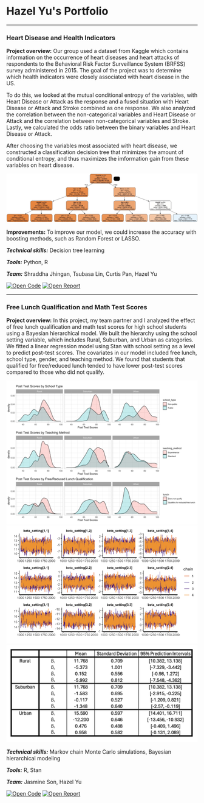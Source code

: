 # Hazel Yu's Portfolio

---

### Heart Disease and Health Indicators

**Project overview:** Our group used a dataset from Kaggle which contains information on the occurrence of heart diseases and heart attacks of respondents to the Behavioral Risk Factor Surveillance System (BRFSS) survey administered in 2015. The goal of the project was to determine which health indicators were closely associated with heart disease in the US.

To do this, we looked at the mutual conditional entropy of the variables, with Heart Disease or Attack as the response and a fused situation with Heart Disease or Attack and Stroke combined as one response. We also analyzed the correlation between the non-categorical variables and Heart Disease or Attack and the correlation between non-categorical variables and Stroke. Lastly, we calculated the odds ratio between the binary variables and Heart Disease or Attack. 

After choosing the variables most associated with heart disease, we constructed a classification decision tree that minimizes the amount of conditional entropy, and thus maximizes the imformation gain from these variables on heart disease.

<img src="images/decision_tree.png?raw=true"/>

**Improvements:** To improve our model, we could increase the accuracy with boosting methods, such as Random Forest or LASSO.

***Technical skills:*** Decision tree learning

***Tools:*** Python, R

***Team:*** Shraddha Jhingan, Tsubasa Lin, Curtis Pan, Hazel Yu

[![Open Code](https://img.shields.io/badge/Jupyter-Open_Files-red?logo=Jupyter)](https://github.com/hazelyu21/hazelyu.github.io/tree/main/projects/heart_disease)
[![Open Report](https://img.shields.io/badge/PDF-View_Report-red?logo=MicrosoftWord)](docs/heart_disease_and_health_indicators.pdf)

---

### Free Lunch Qualification and Math Test Scores

**Project overview:** In this project, my team partner and I analyzed the effect of free lunch qualification and math test scores for high school students using a Bayesian hierarchical model. We built the hierarchy using the school setting variable, which includes Rural, Suburban, and Urban as categories. We fitted a linear regression model using Stan with school setting as a level to predict post-test scores. The covariates in our model included free lunch, school type, gender, and teaching method. We found that students that qualified for free/reduced lunch tended to have lower post-test scores compared to those who did not qualify.

<img src="images/density.png?raw=true"/>
<img src="images/mcmc.png?raw=true"/>
<img src="images/table.png?raw=true"/>

***Technical skills:*** Markov chain Monte Carlo simulations, Bayesian hierarchical modeling

***Tools:*** R, Stan

***Team:*** Jasmine Son, Hazel Yu

[![Open Code](https://img.shields.io/badge/Jupyter-Open_Files-red?logo=Jupyter)](https://github.com/hazelyu21/hazelyu.github.io/tree/main/projects/bayesian)
[![Open Report](https://img.shields.io/badge/PDF-View_Report-red?logo=MicrosoftWord)](docs/bayesian_free_lunch_qualification.pdf)

